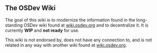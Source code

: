 ## The OSDev Wiki

The goal of this wiki is to modernize the information found in the long-standing OSDev wiki found at [wiki.osdev.org](https://wiki.osdev.org) and to decentralize it. It is currently **WIP** and **not ready** for use.

This wiki is not endorsed by, does not have any connection to, and is not related in any way with another wiki found at [wiki.osdev.org](https://wiki.osdev.org).
